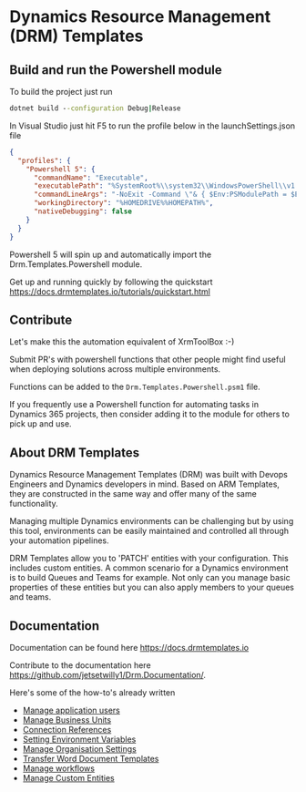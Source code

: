 ﻿# Dynamics Resource Management (DRM) Templates

## Build and run the Powershell module

To build the project just run 

```cmd
dotnet build --configuration Debug|Release
```

In Visual Studio just hit F5 to run the profile below in the launchSettings.json file

```json
{
  "profiles": {
    "Powershell 5": {
      "commandName": "Executable",
      "executablePath": "%SystemRoot%\\system32\\WindowsPowerShell\\v1.0\\powershell.exe",
      "commandLineArgs": "-NoExit -Command \"& { $Env:PSModulePath = $Env:PSModulePath+';$(ProjectDir)\\Output\\'; Import-Module -Name Drm.Templates.Powershell }\"",
      "workingDirectory": "%HOMEDRIVE%%HOMEPATH%",
      "nativeDebugging": false
    }
  }
}
```

Powershell 5 will spin up and automatically import the Drm.Templates.Powershell module.

Get up and running quickly by following the quickstart https://docs.drmtemplates.io/tutorials/quickstart.html

## Contribute

Let's make this the automation equivalent of XrmToolBox :-)

Submit PR's with powershell functions that other people might find useful when deploying solutions across multiple environments.

Functions can be added to the `Drm.Templates.Powershell.psm1` file.

If you frequently use a Powershell function for automating tasks in Dynamics 365 projects, then consider adding it 
to the module for others to pick up and use.

## About DRM Templates

Dynamics Resource Management Templates (DRM) was built with Devops Engineers and Dynamics developers in mind. Based on 
ARM Templates, they are constructed in the same way and offer many of the same functionality.

Managing multiple Dynamics environments can be challenging but by using this tool, 
environments can be easily maintained and controlled all through your automation pipelines.

DRM Templates allow you to 'PATCH' entities with your configuration. This includes custom entities. 
A common scenario for a Dynamics environment is to build Queues and Teams for example. 
Not only can you manage basic properties of these entities but you can also apply members to your queues and teams.

## Documentation

Documentation can be found here https://docs.drmtemplates.io

Contribute to the documentation here https://github.com/jetsetwilly1/Drm.Documentation/.

Here's some of the how-to's already written

- [Manage application users](https://docs.drmtemplates.io/articles/manage-application-user-accounts.html)
- [Manage Business Units](https://docs.drmtemplates.io/articles/manage-business-units.html)
- [Connection References](https://docs.drmtemplates.io/articles/connection-references.html)
- [Setting Environment Variables](https://docs.drmtemplates.io/articles/setting-environment-variables.html)
- [Manage Organisation Settings](https://docs.drmtemplates.io/articles/setting-organisation-settings.html)
- [Transfer Word Document Templates](https://docs.drmtemplates.io/articles/document-templates.html)
- [Manage workflows](https://docs.drmtemplates.io/articles/manage-workflows.html)
- [Manage Custom Entities](https://docs.drmtemplates.io/articles/manage-custom-entities.html)